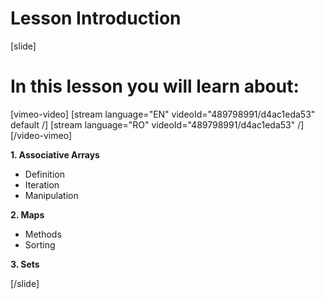 # Lesson Introduction

[slide]

# In this lesson you will learn about:

[vimeo-video]
[stream language="EN" videoId="489798991/d4ac1eda53" default /]
[stream language="RO" videoId="489798991/d4ac1eda53"  /]
[/video-vimeo]

**1. Associative Arrays**
- Definition
- Iteration
- Manipulation

**2. Maps**
- Methods
- Sorting

**3. Sets**

[/slide]